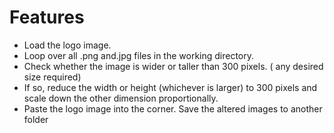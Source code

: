 # Features

* Load	the	logo	image.
* Loop	over	all	.png	and.jpg	files	in	the	working	directory.
* Check	whether	the	image	is	wider	or	taller	than	300	pixels. ( any desired size required)
* If	so,	reduce	the	width	or	height	(whichever	is	larger)	to	300	pixels	and	scale	down	the other	dimension	proportionally.
* Paste	the	logo	image	into	the	corner. Save	the	altered	images	to	another	folder
